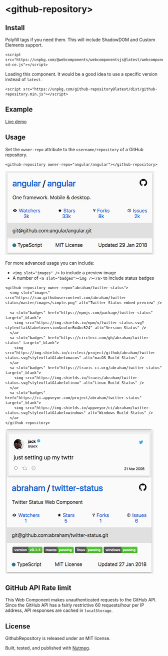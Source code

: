 &lt;github-repository&gt;
====

Install
----

Polyfill tags if you need them. This will include ShadowDOM and Custom Elements support.

```
<script src="https://unpkg.com/@webcomponents/webcomponentsjs@latest/webcomponents-sd-ce.js"></script>
```

Loading this component. It would be a good idea to use a specific version instead of `latest`.

```
<script src="https://unpkg.com/github-repository@latest/dist/github-repository.min.js"></script>
```

Example
----

[Live demo](https://codepen.io/abrahamwilliams/pen/PQoeqV)

Usage
----

Set the `owner-repo` attribute to the `username/repository` of a GitHub repository.

```
<github-repository owner-repo="angular/angular"></github-repository>
```

![Example](/images/simple.png)

For more advanced usage you can include:

- `<img slot="images" />` to include a preview image
- A number of `<a slot="badges"><img /></a>` to include status badges

```
<github-repository owner-repo="abraham/twitter-status">
  <img slot="images" src="https://raw.githubusercontent.com/abraham/twitter-status/master/images/simple.png" alt="Twitter Status embed preview" />

  <a slot="badges" href="https://npmjs.com/package/twitter-status" target="_blank">
    <img src="https://img.shields.io/npm/v/twitter-status.svg?style=flat&label=version&colorB=4bc524" alt="Version Status" />
  </a>
  <a slot="badges" href="https://circleci.com/gh/abraham/twitter-status" target="_blank">
    <img src="https://img.shields.io/circleci/project/github/abraham/twitter-status.svg?style=flat&label=macos" alt="macOS Build Status" />
  </a>
  <a slot="badges" href="https://travis-ci.org/abraham/twitter-status" target="_blank">
    <img src="https://img.shields.io/travis/abraham/twitter-status.svg?style=flat&label=linux" alt="Linux Build Status" />
  </a>
  <a slot="badges" href="https://ci.appveyor.com/project/abraham/twitter-status" target="_blank">
    <img src="https://img.shields.io/appveyor/ci/abraham/twitter-status.svg?style=flat&label=windows" alt="Windows Build Status" />
  </a>
</github-repository>

```

![Example with image and badges](/images/advanced.png)

GitHub API Rate limit
----

This Web Component makes unauthenticated requests to the GitHub API. Since the GitHub API has a fairly restrictive 60 requests/hour per IP address, API responses are cached in `localStorage`.

License
----

GithubRepository is released under an MIT license.

Built, tested, and published with [Nutmeg](https://nutmeg.tools).
